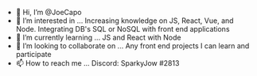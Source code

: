 - 👋 Hi, I’m @JoeCapo
- 👀 I’m interested in ... Increasing knowledge on JS, React, Vue, and Node. Integrating DB's SQL or NoSQL with front end applications
- 🌱 I’m currently learning ... JS and React with Node
- 💞️ I’m looking to collaborate on ... Any front end projects I can learn and participate
- 📫 How to reach me ... Discord: SparkyJow #2813

<!---
JoeCapo/JoeCapo is a ✨ special ✨ repository because its `README.md` (this file) appears on your GitHub profile.
You can click the Preview link to take a look at your changes.
--->
